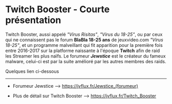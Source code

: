 # Twitch Booster - Courte présentation

Twitch Booster, aussi appelé _"Virus Risitas"_, _"Virus du 18-25"_, ou par ceux qui ne connaissent pas le forum **BlaBla 18-25 ans** de jeuxvideo.com _"Virus 18-25"_, et un programme malveillant qui fit apparition pour la première fois entre 2016-2017 sur la platforme naissante à l'époque **Twitch** afin de raid les Streamer les plus naïfs.
Le forumeur **_Jewstice_** est le créateur du fameux malware, celui-ci est par la suite amélioré par les autres membres des raids.


Quelques lien ci-dessous
_____________________________________________
- Forumeur Jewstice --> https://jvflux.fr/Jewstice_(forumeur)


- Plus de détail sur Twitch Booster --> https://jvflux.fr/Twitch_Booster
